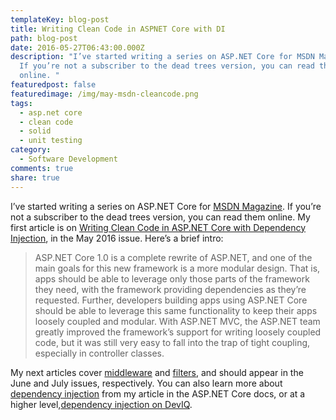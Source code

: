 ```yaml
---
templateKey: blog-post
title: Writing Clean Code in ASPNET Core with DI
path: blog-post
date: 2016-05-27T06:43:00.000Z
description: "I’ve started writing a series on ASP.NET Core for MSDN Magazine.
  If you’re not a subscriber to the dead trees version, you can read them
  online. "
featuredpost: false
featuredimage: /img/may-msdn-cleancode.png
tags:
  - asp.net core
  - clean code
  - solid
  - unit testing
category:
  - Software Development
comments: true
share: true
---
```

I’ve started writing a series on ASP.NET Core for [MSDN Magazine](https://msdn.microsoft.com/en-us/magazine/). If you’re not a subscriber to the dead trees version, you can read them online. My first article is on [Writing Clean Code in ASP.NET Core with Dependency Injection](https://msdn.microsoft.com/en-us/magazine/mt703433), in the May 2016 issue. Here’s a brief intro:

> ASP.NET Core 1.0 is a complete rewrite of ASP.NET, and one of the main goals for this new framework is a more modular design. That is, apps should be able to leverage only those parts of the framework they need, with the framework providing dependencies as they’re requested. Further, developers building apps using ASP.NET Core should be able to leverage this same functionality to keep their apps loosely coupled and modular. With ASP.NET MVC, the ASP.NET team greatly improved the framework’s support for writing loosely coupled code, but it was still very easy to fall into the trap of tight coupling, especially in controller classes.

My next articles cover [middleware](https://docs.asp.net/en/latest/fundamentals/middleware.html) and [filters](https://docs.asp.net/en/latest/mvc/controllers/filters.html), and should appear in the June and July issues, respectively. You can also learn more about [dependency injection](https://docs.asp.net/en/latest/fundamentals/dependency-injection.html) from my article in the ASP.NET Core docs, or at a higher level,[dependency injection on DevIQ](http://deviq.com/dependency-injection/).